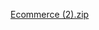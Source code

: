 [Ecommerce (2).zip](https://github.com/Akhilamalle/EcommerceShoeStore/files/12266239/Ecommerce.2.zip)

